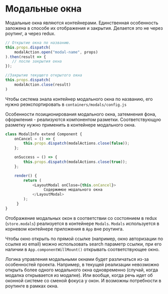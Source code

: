 # Модальные окна

Модальные окна являются контейнерами. Единственная особенность заложена в способе их отображения и 
закрытия. Делается это не через роутинг, а через redux. 

```javascript
// Открытие окна по названию.
this.props.dispatch(
    modalAction.open("modal-name", props)
).then(result => {
   // после закрытия окна
});

//Закрытие текущего открытого окна
this.props.dispatch(
    modalAction.close(result)
)
```

Чтобы система знала контейнер модального окна по названию, его нужно реэкспортировать в 
`containers/modals/config.js`

Особенности позиционирования модального окна, затемнения фона, оформления - реализуются компонентом 
разметки. Соответствующую разметку нужно применить в контейнере модального окна. 

```javascript
class ModalInfo extend Component {
    onCancel = () => {
        this.props.dispatch(modalActions.close(false));
    };

    onSuccess = () => {
        this.props.dispatch(modalActions.close(true));
    };

    render() {
        return (
            <LayoutModal onClose={this.onCancel}>
                 Содержимое модального окна
            </LayoutModal>
        );
     }
}
```

Отображение модальных окон в соответствии со состоянием в redux (`store.modals`) реализуется в 
контейнере `Modals`. `Modals` используется в корневом контейнере приложения в `App` вне роутинга.

Чтобы окно открыть по прямой ссылке (например, окно авторизации по ссылке из email) можно 
использовать search параметр ссылки, при его наличии в `App.componentWillMount()` открывать 
соответствующее окно.

Логика управления модальными окнами будет различаться из-за особенностей проекта. Например, 
в текущей реализации невозможно открыть более одного модального окна одновременно 
(случай, когда модалка открывается из модалке). Или вообще, когда речь идет об оконной системе со 
сменой фокуса у окон. И возможны потребности в роутинге в рамках окна.


